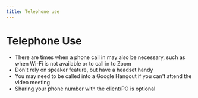 ```yaml
---
title: Telephone use
---
```


# Telephone Use

- There are times when a phone call in may also be necessary, such as when Wi-Fi is not available or to call in to Zoom
- Don't rely on speaker feature, but have a headset handy
- You may need to be called into a Google Hangout if you can't attend the video meeting
- Sharing your phone number with the client/PO is optional
